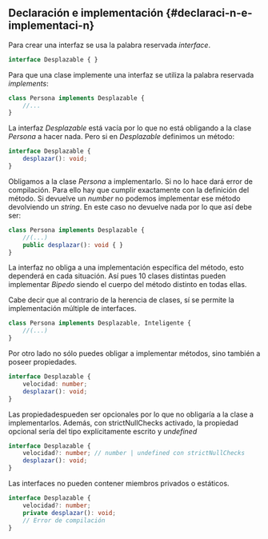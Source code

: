 ## Declaración e implementación {#declaraci-n-e-implementaci-n}

Para crear una interfaz se usa la palabra reservada _interface_.

```ts
interface Desplazable { }
```

Para que una clase implemente una interfaz se utiliza la palabra reservada _implements_:

```ts
class Persona implements Desplazable {
    //...
}
```

La interfaz _Desplazable_ está vacía por lo que no está obligando a la clase _Persona_ a hacer nada. Pero si en _Desplazable_ definimos un método:

```ts
interface Desplazable {
    desplazar(): void;
}
```

Obligamos a la clase _Persona_ a implementarlo. Si no lo hace dará error de compilación. Para ello hay que cumplir exactamente con la definición del método. Si devuelve un _number_ no podemos implementar ese método devolviendo un _string_. En este caso no devuelve nada por lo que así debe ser:

```ts
class Persona implements Desplazable {
    //(...) 
    public desplazar(): void { }
}
```

La interfaz no obliga a una implementación específica del método, esto dependerá en cada situación. Así pues 10 clases distintas pueden implementar _Bipedo_ siendo el cuerpo del método distinto en todas ellas.

Cabe decir que al contrario de la herencia de clases, sí se permite la implementación múltiple de interfaces.

```ts
class Persona implements Desplazable, Inteligente {
    //(...)
}
```

Por otro lado no sólo puedes obligar a implementar métodos, sino también a poseer propiedades.

```ts
interface Desplazable {  
    velocidad: number; 
    desplazar(): void;
}
```

Las propiedadespueden ser opcionales por lo que no obligaría a la clase a implementarlos. Además, con strictNullChecks activado, la propiedad opcional sería del tipo explícitamente escrito y _undefined_

```ts
interface Desplazable {
    velocidad?: number; // number | undefined con strictNullChecks 
    desplazar(): void;
}
```

Las interfaces no pueden contener miembros privados o estáticos.

```ts
interface Desplazable {
    velocidad?: number;
    private desplazar(): void;
    // Error de compilación
}
```



